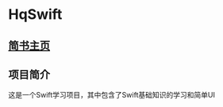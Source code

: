 # HqSwift
## [简书主页]( https://www.jianshu.com/u/b37773b21ff3)

## 项目简介
这是一个Swift学习项目，其中包含了Swift基础知识的学习和简单UI
